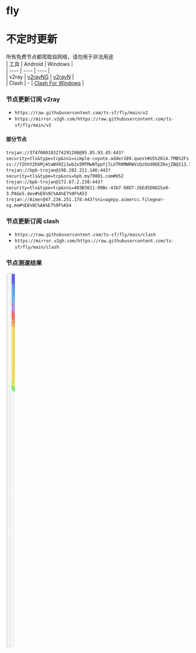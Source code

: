 # fly
# 不定时更新
所有免费节点都爬取自网络，请勿用于非法用途  
|  工具  | Android  | Windows  |  
|  ----  | ----   | ----  |  
| v2ray  | [v2rayNG](https://github.com/2dust/v2rayNG/releases) | [v2rayN](https://github.com/2dust/v2rayN/releases) |  
| Clash  | - | [Clash For Windows](https://github.com/2dust/clashN/releases) | 
  
### 节点更新订阅  v2ray
- `https://raw.githubusercontent.com/ts-sf/fly/main/v2`  
- `https://mirror.v2gh.com/https://raw.githubusercontent.com/ts-sf/fly/main/v2`  

#### 部分节点  
``` 
trojan://3747000103274291200@95.85.93.45:443?security=tls&type=tcp&sni=simple-coyote.adder289.quest#US%2014.7MB%2Fs
ss://Y2hhY2hhMjAtaWV0Zi1wb2x5MTMwNTppYjlLUTR0MWRWVzQzbUdOOEZKejZB@213.159.75.89:52185#%E6%9C%AA%E7%9F%A52
trojan://bpb-trojan@198.202.211.146:443?security=tls&type=tcp&sni=bpb.my79801.com#US2
trojan://bpb-trojan@172.67.2.238:443?security=tls&type=tcp&sni=403B3611-99Bc-43b7-88D7-26Ed5D0825a9-3.PAGeS.dev#%E6%9C%AA%E7%9F%A53
trojan://Aimer@47.236.251.178:443?sni=agepy.aimercc.filegear-sg.me#%E6%9C%AA%E7%9F%A54
```
### 节点更新订阅  clash
- `https://raw.githubusercontent.com/ts-sf/fly/main/clash`  
- `https://mirror.v2gh.com/https://raw.githubusercontent.com/ts-sf/fly/main/clash`  

### 节点测速结果
![image](traffic.png)
